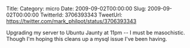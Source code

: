 Title: 
Category: micro
Date: 2009-09-02T00:00:00
Slug: 2009-09-02T00:00:00
TwitterId: 3706393343
TweetUrl: https://twitter.com/mark_philpot/status/3706393343

Upgrading my server to Ubuntu Jaunty at 11pm -- I must be masochistic. Though I'm hoping this cleans up a mysql issue I've been having.